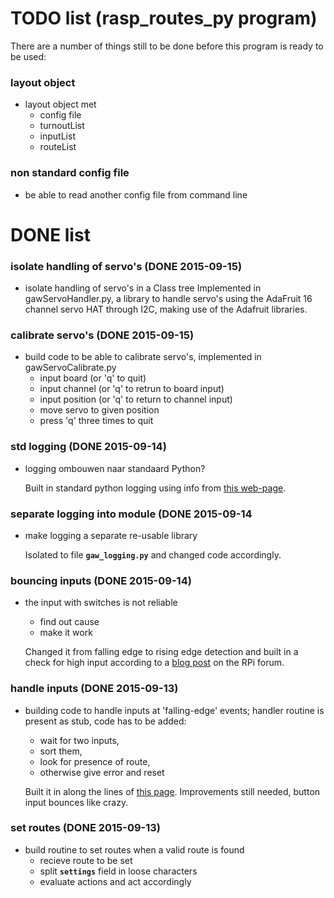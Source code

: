 # TODO list (rasp_routes_py program)
There are a number of things still to be done before this program is ready to be used:

### layout object
* layout object met
	* config file
	* turnoutList
	* inputList
	* routeList

### non standard config file
* be able to read another config file from command line


# DONE list

### isolate handling of servo's (DONE 2015-09-15)
* isolate handling of servo's in a Class tree
	Implemented in gawServoHandler.py, a library to handle servo's using the AdaFruit 16 channel servo HAT through I2C, making use of the Adafruit libraries.

### calibrate servo's (DONE 2015-09-15)
* build code to be able to calibrate servo's, implemented in gawServoCalibrate.py
	* input board (or 'q' to quit)
	* input channel (or 'q' to retrun to board input)
	* input position (or 'q' to return to channel input)
	* move servo to given position
	* press 'q' three times to quit

### std logging (DONE 2015-09-14)
* logging ombouwen naar standaard Python?

	Built in standard python logging using info from [this web-page](https://docs.python.org/2/howto/logging.html#a-simple-example).

### separate logging into module (DONE 2015-09-14
* make logging a separate re-usable library

	Isolated to file **`gaw_logging.py`** and changed code accordingly.

### bouncing inputs (DONE 2015-09-14)
* the input with switches is not reliable
	* find out cause
	* make it work

	Changed it from falling edge to rising edge detection and built in a check for high input according to a [blog post](https://www.raspberrypi.org/forums/viewtopic.php?t=66936&p=490355) on the RPi forum.

### handle inputs (DONE 2015-09-13)
* building code to handle inputs at 'falling-edge' events; handler routine is present as stub, code has to be added: 
	* wait for two inputs, 
	* sort them, 
	* look for presence of route, 
	* otherwise give error and reset

	Built it in along the lines of [this page](http://sourceforge.net/p/raspberry-gpio-python/wiki/Inputs/). Improvements still needed, button input bounces like crazy.

### set routes (DONE 2015-09-13)
* build routine to set routes when a valid route is found
	* recieve route to be set
	* split **`settings`** field in loose characters
	* evaluate actions and act accordingly
